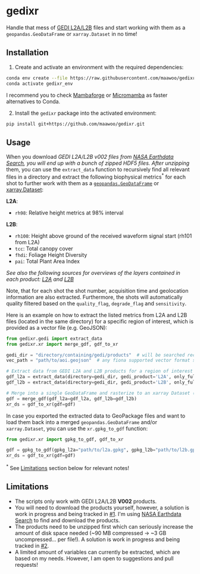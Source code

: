 # gedixr

Handle that mess of [GEDI L2A/L2B](https://gedi.umd.edu/) files and start working with them as a `geopandas.GeoDataFrame` or `xarray.Dataset` in no time!

## Installation
1. Create and activate an environment with the required dependencies:
```bash
conda env create --file https://raw.githubusercontent.com/maawoo/gedixr/main/environment.yml
conda activate gedixr_env
```
I recommend you to check [Mambaforge](https://github.com/conda-forge/miniforge#mambaforge) or 
[Micromamba](https://mamba.readthedocs.io/en/latest/user_guide/micromamba.html) as faster alternatives to Conda.

2. Install the `gedixr` package into the activated environment:
```bash
pip install git+https://github.com/maawoo/gedixr.git
```

## Usage
When you download<sup>*</sup> GEDI L2A/L2B v002 files from [NASA Earthdata Search](https://search.earthdata.nasa.gov/search?q=gedi+v002), 
you will end up with a bunch of zipped HDF5 files. After unzipping<sup>*</sup> them, you can use the `extract_data` 
function to recursively find all relevant files in a directory and extract the following biophysical metrics<sup>*</sup> for each shot 
to further work with them as a [`geopandas.GeoDataFrame`](https://geopandas.org/en/stable/docs/reference/api/geopandas.GeoDataFrame.html) or 
[xarray.Dataset](https://docs.xarray.dev/en/stable/generated/xarray.Dataset.html):

**L2A**:
- `rh98`: Relative height metrics at 98% interval

**L2B**:
- `rh100`: Height above ground of the received waveform signal start (rh101 from L2A)
- `tcc`: Total canopy cover
- `fhdi`: Foliage Height Diversity
- `pai`: Total Plant Area Index

_See also the following sources for overviews of the layers contained in each product: [L2A](https://lpdaac.usgs.gov/products/gedi02_av002/) and [L2B](https://lpdaac.usgs.gov/products/gedi02_bv002/)_

Note, that for each shot the shot number, acquisition time and geolocation information are also extracted. Furthermore, 
the shots will automatically quality filtered based on the `quality_flag`, `degrade_flag` and `sensitivity`.

Here is an example on how to extract the listed metrics from L2A and L2B files (located in the same directory) for a specific region of interest, which is 
provided as a vector file (e.g. GeoJSON):
```python
from gedixr.gedi import extract_data
from gedixr.xr import merge_gdf, gdf_to_xr

gedi_dir = "directory/containing/gedi/products"  # will be searched recursively
vec_path = "path/to/aoi.geojson"  # any fiona supported vector format should work

# Extract data from GEDI L2A and L2B products for a region of interest
gdf_l2a = extract_data(directory=gedi_dir, gedi_product='L2A', only_full_power=True, subset_vector=vec_path)
gdf_l2b = extract_data(directory=gedi_dir, gedi_product='L2B', only_full_power=True, subset_vector=vec_path)

# Merge into a single GeoDataFrame and rasterize to an xarray Dataset (default: 30 m pixel spacing)
gdf = merge_gdf(gdf_l2a=gdf_l2a, gdf_l2b=gdf_l2b)
xr_ds = gdf_to_xr(gdf=gdf)
```

In case you exported the extracted data to GeoPackage files and want to load them back into a merged `geopandas.GeoDataFrame` and/or `xarray.Dataset`,
you can use the `xr.gpkg_to_gdf` function:
```python
from gedixr.xr import gpkg_to_gdf, gdf_to_xr

gdf = gpkg_to_gdf(gpkg_l2a="path/to/l2a.gpkg", gpkg_l2b="path/to/l2b.gpkg")  # `merge_gdf` is called internally when both arguments are provided
xr_ds = gdf_to_xr(gdf=gdf)
```

<sup>*</sup> See [Limitations](#limitations) section below for relevant notes!

## Limitations
- The scripts only work with GEDI L2A/L2B **V002** products.
- You will need to download the products yourself, however, a solution is work in progress and being tracked in [#1](https://github.com/maawoo/gedixr/issues/1). I'm using [NASA Earthdata Search](https://search.earthdata.nasa.gov/search?q=gedi+v002) to find and download the products.
- The products need to be unzipped first which can seriously increase the amount of disk space needed (~90 MB compressed -> ~3 GB uncompressed... per file!). A solution is work in progress and being tracked in [#2](https://github.com/maawoo/gedixr/issues/2).
- A limited amount of variables can currently be extracted, which are based on my needs. However, I am open to suggestions and pull requests!
